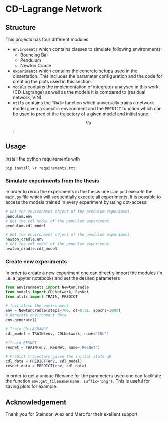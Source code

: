 # CD-Lagrange Network


## Structure

This projects has four different modules

- `enviroments` which contains classes to simulate following environments:
    - Bouncing Ball
    - Pendulum
    - Newton Cradle
- `experiments` which contains the concrete setups used in the dissertation. This includes the parameter configuration and the code for creating the plots used in this section.
- `models` contains the implementation of integrator analysed in this work (CD-Lagrange) as well as the models it is compared to (residual network, VIN).
- `utils` contains the `TRAIN` function which universally trains a network model given a specific environment and the `PREDICT` function which can be used to predict the trajectory of a given model and initial state $$q_0$$.

## Usage

Install the python requirements with
```
pip install -r requirements.txt
```

### Simulate experiments from the thesis
In order to rerun the experiments in the thesis one can just execute the `main.py` file which will sequentially execute all experiments.
It is possible to access the models trained in every experiment by using dot-access:
```python
# Get the environment object of the pendulum experiment.
pendulum.env
# Get the cdl model of the pendulum experiment.
pendulum.cdl_model

# Get the environment object of the pendulum experiment.
newton_cradle.env
# Get the cdl model of the pendulum experiment.
newton_cradle.cdl_model
```
### Create new experiments
In order to create a new experiment one can directly import the modules (in i.e. a jupyter notebook) and set the desired parameters

```python
from environments import NewtonCradle
from models import CDLNetwork, ResNet
from utils import TRAIN, PREDICT

# Initialise the environment
env = NewtonCradle(steps=700, dt=0.01, epochs=1000)
# Generate environment data
env.generate()

# Train CD-LAGRANGE
cdl_model = TRAIN(env, CDLNetwork, name='CDL')

# Train RESNET
resnet = TRAIN(env, ResNet, name='ResNet')

# Predict trajectory given the initial state q0
cdl_data = PREDICT(env, cdl_model)
resnet_data = PREDICT(env, cdl_data)
```

In order to get a unique filename for the parameters used one can facilitate the function `env.get_filename(name, suffix='png')`.
This is useful for saving plots for example.

## Acknowledgement

Thank you for Steindor, Alex and Marc for their exellent support